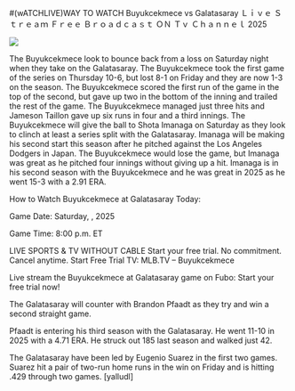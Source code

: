 #(wATCHLIVE)WAY TO WATCH Buyukcekmece vs Galatasaray Ｌｉｖｅ Ｓｔｒｅａｍ Ｆｒｅｅ Ｂｒｏａｄｃａｓｔ ＯＮ Ｔｖ Ｃｈａｎｎｅｌ  2025  
  
  
[![](https://i.imgur.com/qSNzIqt.png)](https://movie.rssnews.media/NorsFHUa.php)  
  
The Buyukcekmece look to bounce back from a loss on Saturday night when they take on the Galatasaray. The Buyukcekmece took the first game of the series on Thursday 10-6, but lost 8-1 on Friday and they are now 1-3 on the season. The Buyukcekmece scored the first run of the game in the top of the second, but gave up two in the bottom of the inning and trailed the rest of the game. The Buyukcekmece managed just three hits and Jameson Taillon gave up six runs in four and a third innings. The Buyukcekmece will give the ball to Shota Imanaga on Saturday as they look to clinch at least a series split with the Galatasaray. Imanaga will be making his second start this season after he pitched against the Los Angeles Dodgers in Japan. The Buyukcekmece would lose the game, but Imanaga was great as he pitched four innings without giving up a hit. Imanaga is in his second season with the Buyukcekmece and he was great in 2025 as he went 15-3 with a 2.91 ERA.

How to Watch Buyukcekmece at Galatasaray Today:

Game Date: Saturday, , 2025

Game Time: 8:00 p.m. ET

LIVE SPORTS & TV WITHOUT CABLE
Start your free trial. No commitment. Cancel anytime.
Start Free Trial
TV: MLB.TV – Buyukcekmece

Live stream the Buyukcekmece at Galatasaray game on Fubo: Start your free trial now!

The Galatasaray will counter with Brandon Pfaadt as they try and win a second straight game.

Pfaadt is entering his third season with the Galatasaray. He went 11-10 in 2025 with a 4.71 ERA. He struck out 185 last season and walked just 42.

The Galatasaray have been led by Eugenio Suarez in the first two games. Suarez hit a pair of two-run home runs in the win on Friday and is hitting .429 through two games. [yalludl]
